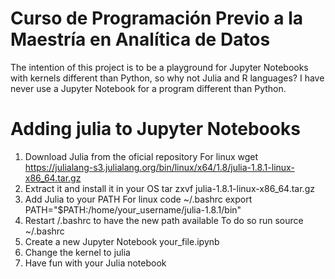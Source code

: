 

# Curso de Programación Previo a la Maestría en Analítica de Datos
The intention of this project is to be a playground for Jupyter Notebooks with kernels different than Python, so why not Julia and R languages?
I have never use a Jupyter Notebook for a program different than Python.

# Adding julia to Jupyter Notebooks

1. Download Julia from the oficial repository
    For linux wget https://julialang-s3.julialang.org/bin/linux/x64/1.8/julia-1.8.1-linux-x86_64.tar.gz
2. Extract it and install it in your OS
    tar zxvf julia-1.8.1-linux-x86_64.tar.gz
3. Add Julia to your PATH
    For linux code ~/.bashrc
    export PATH="$PATH:/home/your_username/julia-1.8.1/bin"
4. Restart /.bashrc to have the new path available
    To do so run source ~/.bashrc
5. Create a new Jupyter Notebook your_file.ipynb 
6. Change the kernel to julia
7. Have fun with your Julia notebook
